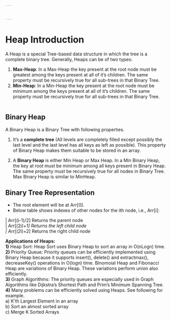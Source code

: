 ```yaml
---


---
```


<h1 id="heap-introduction">Heap Introduction</h1>
<p>A Heap is a special Tree-based data structure in which the tree is a complete binary tree. Generally, Heaps can be of two types:</p>
<ol>
<li><strong>Max-Heap</strong>: In a Max-Heap the key present at the root node must be greatest among the keys present at all of it’s children. The same property must be recursively true for all sub-trees in that Binary Tree.</li>
<li><strong>Min-Heap</strong>: In a Min-Heap the key present at the root node must be minimum among the keys present at all of it’s children. The same property must be recursively true for all sub-trees in that Binary Tree.</li>
</ol>
<p><img src="https://media.geeksforgeeks.org/wp-content/cdn-uploads/MinHeapAndMaxHeap.png" alt=""></p>
<h2 id="binary-heap">Binary Heap</h2>
<p>A Binary Heap is a Binary Tree with following properties.</p>
<ol>
<li>
<p>It’s a <strong>complete tree</strong> (All levels are completely filled except possibly the last level and the last level has all keys as left as possible). This property of Binary Heap makes them suitable to be stored in an array.</p>
</li>
<li>
<p>A  <strong>Binary Heap</strong>  is either Min Heap or Max Heap. In a Min Binary Heap, the key at root must be minimum among all keys present in Binary Heap. The same property must be recursively true for all nodes in Binary Tree. Max Binary Heap is similar to MinHeap.</p>
</li>
</ol>
<h2 id="binary-tree-representation">Binary Tree Representation</h2>
<ul>
<li>The root element will be at Arr[0].</li>
<li>Below table shows indexes of other nodes for the ith node, i.e., Arr[i]:</li>
</ul>
<p>| Arr[(i-1)/2] Returns the parent node<br>
|  Arr[(2<em>i)+1]  Returns the left child node<br>
| Arr[(2</em>i)+2]  Returns the right child node</p>
<p><strong>Applications of Heaps:</strong><br>
<strong>1)</strong> Heap Sort: Heap Sort uses Binary Heap to sort an array in O(nLogn) time.<br>
<strong>2)</strong> Priority Queue: Priority queues can be efficiently implemented using Binary Heap because it supports insert(), delete() and extractmax(), decreaseKey() operations in O(logn) time. Binomoial Heap and Fibonacci Heap are variations of Binary Heap. These variations perform union also efficiently.<br>
<strong>3)</strong> Graph Algorithms: The priority queues are especially used in Graph Algorithms like Dijkstra’s Shortest Path and Prim’s Minimum Spanning Tree.<br>
<strong>4)</strong> Many problems can be efficiently solved using Heaps. See following for example.<br>
a) K’th Largest Element in an array<br>
b) Sort an almost sorted array<br>
c) Merge K Sorted Arrays</p>

